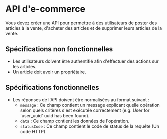 # API d'e-commerce

Vous devez créer une API pour permettre à des utilisateurs de poster des articles à la vente, d'acheter des articles et de supprimer leurs articles de la vente.

## Spécifications non fonctionnelles

- Les utilisateurs doivent être authentifié afin d'effectuer des actions sur les articles.
- Un article doit avoir un propriétaire.

## Spécifications fonctionnelles

- Les réponses de l'API doivent être normalisées au format suivant :
  - `message` : Ce champ contient un message explicant quelle opération selon quels critères s'est exécutée correctement (e.g: User for 'user_uuid' uuid has been found).
  - `data` : Ce champ contient les données de l'opération.
  - `statusCode` : Ce champ contient le code de status de la requête (Un code HTTP)
